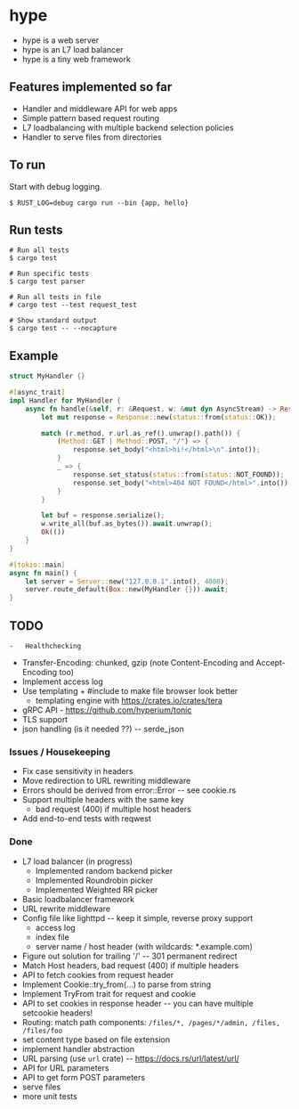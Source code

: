 # hype

-   hype is a web server
-   hype is an L7 load balancer
-   hype is a tiny web framework

## Features implemented so far

-   Handler and middleware API for web apps
-   Simple pattern based request routing
-   L7 loadbalancing with multiple backend selection policies
-   Handler to serve files from directories

## To run

Start with debug logging.

```
$ RUST_LOG=debug cargo run --bin {app, hello}
```

## Run tests

```
# Run all tests
$ cargo test

# Run specific tests
$ cargo test parser

# Run all tests in file
# cargo test --test request_test

# Show standard output
$ cargo test -- --nocapture
```

## Example

```rust
struct MyHandler {}

#[async_trait]
impl Handler for MyHandler {
    async fn handle(&self, r: &Request, w: &mut dyn AsyncStream) -> Result<(), handler::Error> {
        let mut response = Response::new(status::from(status::OK));

        match (r.method, r.url.as_ref().unwrap().path()) {
            (Method::GET | Method::POST, "/") => {
                response.set_body("<html>hi!</html>\n".into());
            }
            _ => {
                response.set_status(status::from(status::NOT_FOUND));
                response.set_body("<html>404 NOT FOUND</html>".into());
            }
        }

        let buf = response.serialize();
        w.write_all(buf.as_bytes()).await.unwrap();
        Ok(())
    }
}

#[tokio::main]
async fn main() {
    let server = Server::new("127.0.0.1".into(), 4000);
    server.route_default(Box::new(MyHandler {})).await;
}

```

## TODO

    -   Healthchecking

-   Transfer-Encoding: chunked, gzip (note Content-Encoding and Accept-Encoding too)
-   Implement access log
-   Use templating + #include to make file browser look better
    -   templating engine with https://crates.io/crates/tera
-   gRPC API - https://github.com/hyperium/tonic
-   TLS support
-   json handling (is it needed ??) -- serde_json

### Issues / Housekeeping

-   Fix case sensitivity in headers
-   Move redirection to URL rewriting middleware
-   Errors should be derived from error::Error -- see cookie.rs
-   Support multiple headers with the same key
    -   bad request (400) if multiple host headers
-   Add end-to-end tests with reqwest

### Done

-   L7 load balancer (in progress)
    -   Implemented random backend picker
    -   Implemented Roundrobin picker
    -   Implemented Weighted RR picker
-   Basic loadbalancer framework
-   URL rewrite middleware
-   Config file like lighttpd -- keep it simple, reverse proxy support
    -   access log
    -   index file
    -   server name / host header (with wildcards: \*.example.com)
-   Figure out solution for trailing '/' -- 301 permanent redirect
-   Match Host headers, bad request (400) if multiple headers
-   API to fetch cookies from request header
-   Implement Cookie::try_from(...) to parse from string
-   Implement TryFrom trait for request and cookie
-   API to set cookies in response header -- you can have multiple setcookie headers!
-   Routing: match path components: `/files/*, /pages/*/admin, /files, /files/foo`
-   set content type based on file extension
-   implement handler abstraction
-   URL parsing (use `url` crate) -- https://docs.rs/url/latest/url/
-   API for URL parameters
-   API to get form POST parameters
-   serve files
-   more unit tests
